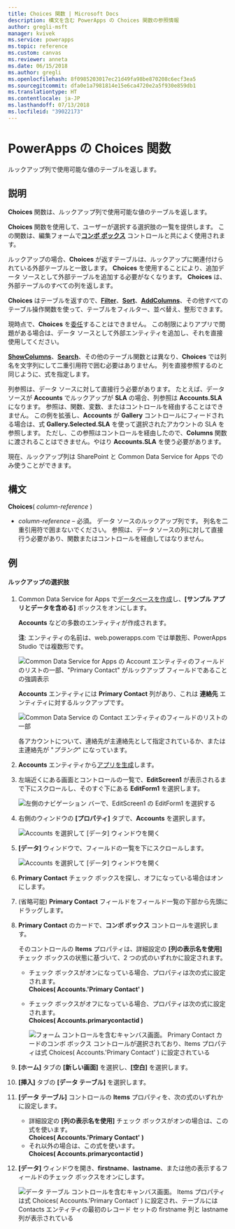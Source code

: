 ```yaml
---
title: Choices 関数 | Microsoft Docs
description: 構文を含む PowerApps の Choices 関数の参照情報
author: gregli-msft
manager: kvivek
ms.service: powerapps
ms.topic: reference
ms.custom: canvas
ms.reviewer: anneta
ms.date: 06/15/2018
ms.author: gregli
ms.openlocfilehash: 8f0985203017ec21d49fa98be870208c6ecf3ea5
ms.sourcegitcommit: dfa0e1a7981814e15e6ca4720e2a5f930e859db1
ms.translationtype: HT
ms.contentlocale: ja-JP
ms.lasthandoff: 07/13/2018
ms.locfileid: "39022173"
---
```

# <a name="choices-function-in-powerapps"></a>PowerApps の Choices 関数
ルックアップ列で使用可能な値のテーブルを返します。

## <a name="description"></a>説明
**Choices** 関数は、ルックアップ列で使用可能な値のテーブルを返します。  

**Choices** 関数を使用して、ユーザーが選択する選択肢の一覧を提供します。 この関数は、編集フォームで[**コンボ ボックス**](../controls/control-combo-box.md) コントロールと共によく使用されます。

ルックアップの場合、**Choices** が返すテーブルは、ルックアップに関連付けられている外部テーブルと一致します。 **Choices** を使用することにより、追加データ ソースとして外部テーブルを追加する必要がなくなります。 **Choices** は、外部テーブルのすべての列を返します。

**Choices** はテーブルを返すので、[**Filter**](function-filter-lookup.md)、[**Sort**](function-sort.md)、[**AddColumns**](function-table-shaping.md)、その他すべてのテーブル操作関数を使って、テーブルをフィルター、並べ替え、整形できます。 

現時点で、**Choices** を[委任](../delegation-overview.md)することはできません。 この制限によりアプリで問題がある場合は、データ ソースとして外部エンティティを追加し、それを直接使用してください。 

[**ShowColumns**](function-table-shaping.md)、[**Search**](function-filter-lookup.md)、その他のテーブル関数とは異なり、**Choices** では列名を文字列にして二重引用符で囲む必要はありません。 列を直接参照するのと同じように、式を指定します。

列参照は、データ ソースに対して直接行う必要があります。 たとえば、データ ソースが **Accounts** でルックアップが **SLA** の場合、列参照は **Accounts.SLA** になります。 参照は、関数、変数、またはコントロールを経由することはできません。 この例を拡張し、**Accounts** が **Gallery** コントロールにフィードされる場合は、式 **Gallery.Selected.SLA** を使って選択されたアカウントの SLA を参照します。 ただし、この参照はコントロールを経由したので、**Columns** 関数に渡されることはできません。やはり **Accounts.SLA** を使う必要があります。

現在、ルックアップ列は SharePoint と Common Data Service for Apps でのみ使うことができます。

## <a name="syntax"></a>構文
**Choices**( *column-reference* )

* *column-reference* – 必須。  データ ソースのルックアップ列です。 列名を二重引用符で囲まないでください。 参照は、データ ソースの列に対して直接行う必要があり、関数またはコントロールを経由してはなりません。

## <a name="examples"></a>例

#### <a name="choices-for-a-lookup"></a>ルックアップの選択肢

1. Common Data Service for Apps で[データベースを作成](../../../administrator/create-database.md)し、**[サンプル アプリとデータを含める]** ボックスをオンにします。

    **Accounts** などの多数のエンティティが作成されます。

    **注**: エンティティの名前は、web.powerapps.com では単数形、PowerApps Studio では複数形です。

    ![Common Data Service for Apps の Account エンティティのフィールドのリストの一部、"Primary Contact" がルックアップ フィールドであることの強調表示](media/function-choices/entity-account.png)

    **Accounts** エンティティには **Primary Contact** 列があり、これは **連絡先** エンティティに対するルックアップです。  

    ![Common Data Service の Contact エンティティのフィールドのリストの一部](media/function-choices/entity-contact.png)

    各アカウントについて、連絡先が主連絡先として指定されているか、または主連絡先が "*ブランク*" になっています。

2. **Accounts** エンティティから[アプリを生成](../data-platform-create-app.md)します。

3. 左端近くにある画面とコントロールの一覧で、**EditScreen1** が表示されるまで下にスクロールし、そのすぐ下にある **EditForm1** を選択します。

    ![左側のナビゲーション バーで、EditScreen1 の EditForm1 を選択する](media/function-choices/select-editform.png)

4. 右側のウィンドウの **[プロパティ]** タブで、**Accounts** を選択します。

    ![Accounts を選択して [データ] ウィンドウを開く](media/function-choices/open-data-pane.png)

5. **[データ]** ウィンドウで、フィールドの一覧を下にスクロールします。

    ![Accounts を選択して [データ] ウィンドウを開く](media/function-choices/field-list.png)

6. **Primary Contact** チェック ボックスを探し、オフになっている場合はオンにします。

7. (省略可能) **Primary Contact** フィールドをフィールド一覧の下部から先頭にドラッグします。

8. **Primary Contact** のカードで、**コンボ ボックス** コントロールを選択します。

    そのコントロールの **Items** プロパティは、詳細設定の **[列の表示名を使用]** チェック ボックスの状態に基づいて、2 つの式のいずれかに設定されます。

   - チェック ボックスがオンになっている場合、プロパティは次の式に設定されます。<br>**Choices( Accounts.'Primary Contact' )**
   - チェック ボックスがオフになっている場合、プロパティは次の式に設定されます。<br>**Choices( Accounts.primarycontactid )**

     ![フォーム コントロールを含むキャンバス画面。 **Primary Contact** カードの**コンボ ボックス** コントロールが選択されており、Items プロパティは式 Choices( Accounts.'Primary Contact' ) に設定されている](media/function-choices/accounts-primary-contact.png)

9. **[ホーム]** タブの **[新しい画面]** を選択し、**[空白]** を選択します。

10. **[挿入]** タブの **[データ テーブル]** を選択します。

11. **[データ テーブル]** コントロールの **Items** プロパティを、次の式のいずれかに設定します。

     - 詳細設定の **[列の表示名を使用]** チェック ボックスがオンの場合は、この式を使います。<br>**Choices( Accounts.'Primary Contact' )**
     - それ以外の場合は、この式を使います。<br>**Choices( Accounts.primarycontactid )**

12. **[データ]** ウィンドウを開き、**firstname**、**lastname**、または他の表示するフィールドのチェック ボックスをオンにします。

     ![データ テーブル コントロールを含むキャンバス画面。 Items プロパティは式 Choices( Accounts.'Primary Contact' ) に設定され、テーブルには Contacts エンティティの最初のレコード セットの firstname 列と lastname 列が表示されている](media/function-choices/full-accounts-pc.png)